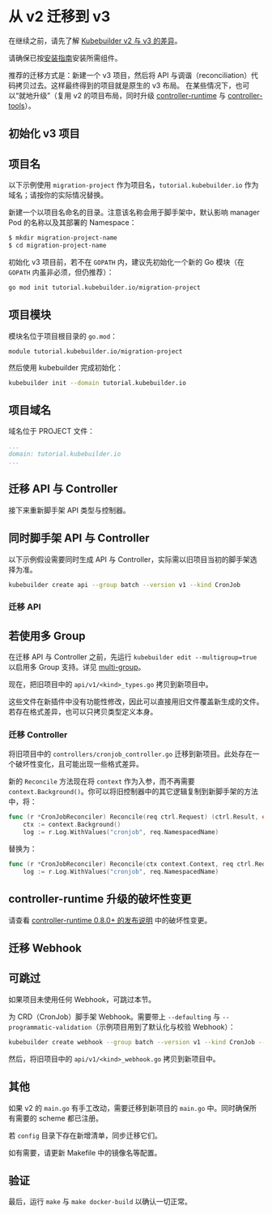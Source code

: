# 从 v2 迁移到 v3

在继续之前，请先了解 [Kubebuilder v2 与 v3 的差异][v2vsv3]。

请确保已按[安装指南][quick-start]安装所需组件。

推荐的迁移方式是：新建一个 v3 项目，然后将 API 与调谐（reconciliation）代码拷贝过去。这样最终得到的项目就是原生的 v3 布局。
在某些情况下，也可以“就地升级”（复用 v2 的项目布局，同时升级 [controller-runtime][controller-runtime] 与 [controller-tools][controller-tools]）。

## 初始化 v3 项目

<aside class="note">
<h1>项目名</h1>

以下示例使用 `migration-project` 作为项目名，`tutorial.kubebuilder.io` 作为域名；请按你的实际情况替换。

</aside>

新建一个以项目名命名的目录。注意该名称会用于脚手架中，默认影响 manager Pod 的名称以及其部署的 Namespace：

```bash
$ mkdir migration-project-name
$ cd migration-project-name
```

初始化 v3 项目前，若不在 `GOPATH` 内，建议先初始化一个新的 Go 模块（在 `GOPATH` 内虽非必须，但仍推荐）：

```bash
go mod init tutorial.kubebuilder.io/migration-project
```

<aside class="note">
<h1>项目模块</h1>

模块名位于项目根目录的 `go.mod`：

```
module tutorial.kubebuilder.io/migration-project
```

</aside>

然后使用 kubebuilder 完成初始化：

```bash
kubebuilder init --domain tutorial.kubebuilder.io
```

<aside class="note">
<h1>项目域名</h1>

域名位于 PROJECT 文件：

```yaml
...
domain: tutorial.kubebuilder.io
...
```
</aside>

## 迁移 API 与 Controller

接下来重新脚手架 API 类型与控制器。

<aside class="note">
<h1>同时脚手架 API 与 Controller</h1>

以下示例假设需要同时生成 API 与 Controller，实际需以旧项目当初的脚手架选择为准。

</aside>

```bash
kubebuilder create api --group batch --version v1 --kind CronJob
```

### 迁移 API

<aside class="note">
<h1>若使用多 Group</h1>

在迁移 API 与 Controller 之前，先运行 `kubebuilder edit --multigroup=true` 以启用多 Group 支持。详见 [multi-group][multi-group]。

</aside>

现在，把旧项目中的 `api/v1/<kind>_types.go` 拷贝到新项目中。

这些文件在新插件中没有功能性修改，因此可以直接用旧文件覆盖新生成的文件。若存在格式差异，也可以只拷贝类型定义本身。

### 迁移 Controller

将旧项目中的 `controllers/cronjob_controller.go` 迁移到新项目。此处存在一个破坏性变化，且可能出现一些格式差异。

新的 `Reconcile` 方法现在将 `context` 作为入参，而不再需要 `context.Background()`。你可以将旧控制器中的其它逻辑复制到新脚手架的方法中，将：

```go
func (r *CronJobReconciler) Reconcile(req ctrl.Request) (ctrl.Result, error) {
    ctx := context.Background()
    log := r.Log.WithValues("cronjob", req.NamespacedName)
```

替换为：

```go
func (r *CronJobReconciler) Reconcile(ctx context.Context, req ctrl.Request) (ctrl.Result, error) {
	log := r.Log.WithValues("cronjob", req.NamespacedName)
```

<aside class="note warning">
<h1>controller-runtime 升级的破坏性变更</h1>

请查看 [controller-runtime 0.8.0+ 的发布说明][controller-runtime] 中的破坏性变更。

</aside>

## 迁移 Webhook

<aside class="note">
<h1>可跳过</h1>

如果项目未使用任何 Webhook，可跳过本节。

</aside>

为 CRD（CronJob）脚手架 Webhook。需要带上 `--defaulting` 与 `--programmatic-validation`（示例项目用到了默认化与校验 Webhook）：

```bash
kubebuilder create webhook --group batch --version v1 --kind CronJob --defaulting --programmatic-validation
```

然后，将旧项目中的 `api/v1/<kind>_webhook.go` 拷贝到新项目中。

## 其他

如果 v2 的 `main.go` 有手工改动，需要迁移到新项目的 `main.go` 中。同时确保所有需要的 scheme 都已注册。

若 `config` 目录下存在新增清单，同步迁移它们。

如有需要，请更新 Makefile 中的镜像名等配置。

## 验证

最后，运行 `make` 与 `make docker-build` 以确认一切正常。

[v2vsv3]: v2vsv3.md
[quick-start]: /quick-start.md#installation
[controller-tools]: https://github.com/kubernetes-sigs/controller-tools/releases
[controller-runtime]: https://github.com/kubernetes-sigs/controller-runtime/releases
[multi-group]: /migration/multi-group.md
